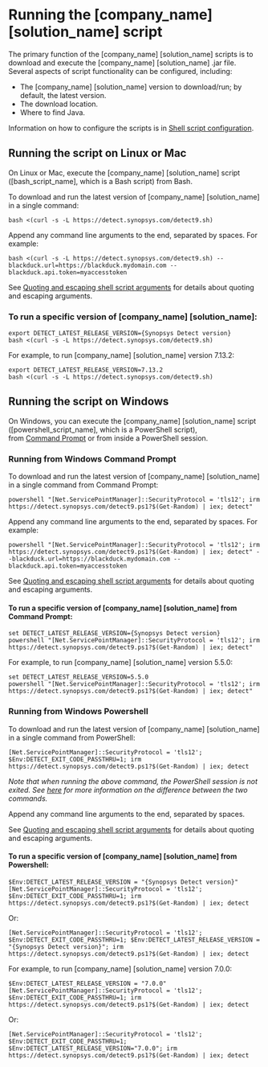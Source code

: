 # Running the [company_name] [solution_name] script

The primary function of the [company_name] [solution_name] scripts is to download and execute the [company_name] [solution_name] .jar file.
Several aspects of script functionality can be configured, including:

* The [company_name] [solution_name] version to download/run; by default, the latest version.
* The download location.
* Where to find Java.

Information on how to configure the scripts is in [Shell script configuration](../../scripts/overview.md).

## Running the script on Linux or Mac

On Linux or Mac, execute the [company_name] [solution_name] script ([bash_script_name], which is a Bash script) from Bash.

To download and run the latest version of [company_name] [solution_name] in a single command:

````
bash <(curl -s -L https://detect.synopsys.com/detect9.sh)
````

Append any command line arguments to the end, separated by spaces. For example:

````
bash <(curl -s -L https://detect.synopsys.com/detect9.sh) --blackduck.url=https://blackduck.mydomain.com --blackduck.api.token=myaccesstoken
````

See [Quoting and escaping shell script arguments](../../scripts/script-escaping-special-characters.md) for details about quoting and escaping arguments.

### To run a specific version of [company_name] [solution_name]:

````
export DETECT_LATEST_RELEASE_VERSION={Synopsys Detect version}
bash <(curl -s -L https://detect.synopsys.com/detect9.sh)
````

For example, to run [company_name] [solution_name] version 7.13.2:

````
export DETECT_LATEST_RELEASE_VERSION=7.13.2
bash <(curl -s -L https://detect.synopsys.com/detect9.sh)
````

## Running the script on Windows

On Windows, you can execute the [company_name] [solution_name] script ([powershell_script_name], which is a PowerShell script),   
from [Command Prompt](https://en.wikipedia.org/wiki/Cmd.exe) or from inside a PowerShell session. 

### Running from Windows Command Prompt

To download and run the latest version of [company_name] [solution_name] in a single command from Command Prompt:

````
powershell "[Net.ServicePointManager]::SecurityProtocol = 'tls12'; irm https://detect.synopsys.com/detect9.ps1?$(Get-Random) | iex; detect"
````

Append any command line arguments to the end, separated by spaces. For example:

````
powershell "[Net.ServicePointManager]::SecurityProtocol = 'tls12'; irm https://detect.synopsys.com/detect9.ps1?$(Get-Random) | iex; detect" --blackduck.url=https://blackduck.mydomain.com --blackduck.api.token=myaccesstoken
````

See [Quoting and escaping shell script arguments](../../scripts/script-escaping-special-characters.md) for details about quoting and escaping arguments.

#### To run a specific version of [company_name] [solution_name] from Command Prompt:

````
set DETECT_LATEST_RELEASE_VERSION={Synopsys Detect version}
powershell "[Net.ServicePointManager]::SecurityProtocol = 'tls12'; irm https://detect.synopsys.com/detect9.ps1?$(Get-Random) | iex; detect"
````

For example, to run [company_name] [solution_name] version 5.5.0:

````
set DETECT_LATEST_RELEASE_VERSION=5.5.0
powershell "[Net.ServicePointManager]::SecurityProtocol = 'tls12'; irm https://detect.synopsys.com/detect9.ps1?$(Get-Random) | iex; detect"
````

### Running from Windows Powershell

To download and run the latest version of [company_name] [solution_name] in a single command from PowerShell:
````
[Net.ServicePointManager]::SecurityProtocol = 'tls12'; $Env:DETECT_EXIT_CODE_PASSTHRU=1; irm https://detect.synopsys.com/detect9.ps1?$(Get-Random) | iex; detect
````

_Note that when running the above command, the PowerShell session is not exited. See [here](../../scripts/script-escaping-special-characters.md) for more information on the difference between the two commands._

Append any command line arguments to the end, separated by spaces.

See [Quoting and escaping shell script arguments](../../scripts/script-escaping-special-characters.md) for details about quoting and escaping arguments.

#### To run a specific version of [company_name] [solution_name] from Powershell:

````
$Env:DETECT_LATEST_RELEASE_VERSION = "{Synopsys Detect version}"
[Net.ServicePointManager]::SecurityProtocol = 'tls12'; $Env:DETECT_EXIT_CODE_PASSTHRU=1; irm https://detect.synopsys.com/detect9.ps1?$(Get-Random) | iex; detect
````

Or:

````
[Net.ServicePointManager]::SecurityProtocol = 'tls12'; $Env:DETECT_EXIT_CODE_PASSTHRU=1; $Env:DETECT_LATEST_RELEASE_VERSION = "{Synopsys Detect version}"; irm https://detect.synopsys.com/detect9.ps1?$(Get-Random) | iex; detect
````


For example, to run [company_name] [solution_name] version 7.0.0:

````
$Env:DETECT_LATEST_RELEASE_VERSION = "7.0.0"
[Net.ServicePointManager]::SecurityProtocol = 'tls12'; $Env:DETECT_EXIT_CODE_PASSTHRU=1; irm https://detect.synopsys.com/detect9.ps1?$(Get-Random) | iex; detect
````

Or:

````
[Net.ServicePointManager]::SecurityProtocol = 'tls12'; $Env:DETECT_EXIT_CODE_PASSTHRU=1; $Env:DETECT_LATEST_RELEASE_VERSION="7.0.0"; irm https://detect.synopsys.com/detect9.ps1?$(Get-Random) | iex; detect
````

